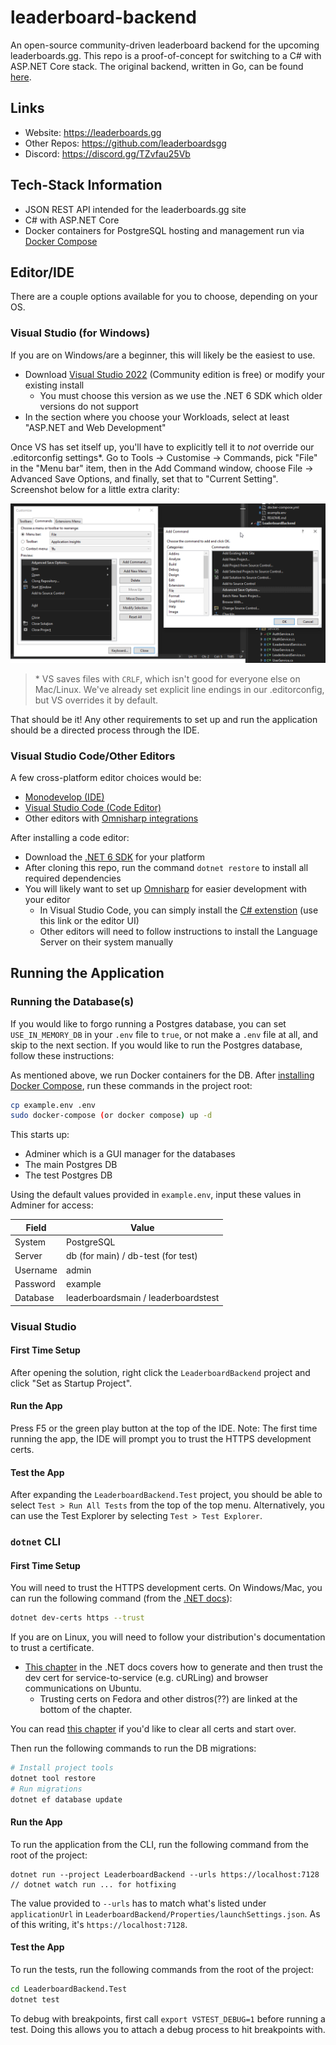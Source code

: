 # leaderboard-backend

An open-source community-driven leaderboard backend for the upcoming leaderboards.gg.
This repo is a proof-of-concept for switching to a C# with ASP.NET Core stack. The original backend, written in Go, can be found [here](https://github.com/leaderboardsgg/leaderboard-backend-go).

## Links
- Website: https://leaderboards.gg
- Other Repos: https://github.com/leaderboardsgg
- Discord: https://discord.gg/TZvfau25Vb

## Tech-Stack Information

* JSON REST API intended for the leaderboards.gg site
* C# with ASP.NET Core
* Docker containers for PostgreSQL hosting and management run via [Docker Compose](https://docs.docker.com/compose/install/)

## Editor/IDE

There are a couple options available for you to choose, depending on your OS.

### Visual Studio (for Windows)

If you are on Windows/are a beginner, this will likely be the easiest to use.

* Download [Visual Studio 2022](https://visualstudio.microsoft.com/vs/) (Community edition is free) or modify your existing install
  * You must choose this version as we use the .NET 6 SDK which older versions do not support
* In the section where you choose your Workloads, select at least "ASP.NET and Web Development"

Once VS has set itself up, you'll have to explicitly tell it to _not_ override our .editorconfig settings*. Go to Tools -> Customise -> Commands, pick "File" in the "Menu bar" item, then in the Add Command window, choose File -> Advanced Save Options, and finally, set that to "Current Setting". Screenshot below for a little extra clarity:

![Screenshot of VS settings GUI showing location to add a command to NOT make VS override our .editorconfig settings. Why do we have to do this..](./readme-images/vs2022-prevent-editorconfig-override.png)

> \* VS saves files with `CRLF`, which isn't good for everyone else on Mac/Linux. We've already set explicit line endings in our .editorconfig, but VS overrides it by default.

That should be it! Any other requirements to set up and run the application should be a directed process through the IDE.

### Visual Studio Code/Other Editors

A few cross-platform editor choices would be:

* [Monodevelop (IDE)](https://www.monodevelop.com)
* [Visual Studio Code (Code Editor)](https://code.visualstudio.com/Download)
* Other editors with [Omnisharp integrations](http://www.omnisharp.net/#integrations)

After installing a code editor:

* Download the [.NET 6 SDK](https://dotnet.microsoft.com/en-us/download/dotnet/6.0) for your platform
* After cloning this repo, run the command `dotnet restore` to install all required dependencies
* You will likely want to set up [Omnisharp](http://www.omnisharp.net/) for easier development with your editor
	* In Visual Studio Code, you can simply install the [C# extenstion](https://github.com/OmniSharp/omnisharp-vscode) (use this link or the editor UI)
	* Other editors will need to follow instructions to install the Language Server on their system manually

## Running the Application

### Running the Database(s)

If you would like to forgo running a Postgres database, you can set `USE_IN_MEMORY_DB` in your `.env` file to `true`, or not make a `.env` file at all, and skip to the next section. If you would like to run the Postgres database, follow these instructions:

As mentioned above, we run Docker containers for the DB. After [installing Docker Compose](https://docs.docker.com/compose/install/), run these commands in the project root:

```bash
cp example.env .env
sudo docker-compose (or docker compose) up -d
```

This starts up:
- Adminer which is a GUI manager for the databases
- The main Postgres DB
- The test Postgres DB

Using the default values provided in `example.env`, input these values in Adminer for access:

| Field | Value |
| --- | --- |
| System | PostgreSQL |
| Server | db (for main) / db-test (for test) |
| Username | admin |
| Password | example |
| Database | leaderboardsmain / leaderboardstest |

### Visual Studio

#### First Time Setup

After opening the solution, right click the `LeaderboardBackend` project and click "Set as Startup Project".

#### Run the App

Press F5 or the green play button at the top of the IDE.
Note: The first time running the app, the IDE will prompt you to trust the HTTPS development certs.

#### Test the App

After expanding the `LeaderboardBackend.Test` project, you should be able to select `Test > Run All Tests` from the top of the top menu. Alternatively, you can use the Test Explorer by selecting `Test > Test Explorer`.

### `dotnet` CLI

#### First Time Setup

You will need to trust the HTTPS development certs.
On Windows/Mac, you can run the following command (from the [.NET docs](https://docs.microsoft.com/en-us/dotnet/core/additional-tools/self-signed-certificates-guide#create-a-self-signed-certificate)):

```bash
dotnet dev-certs https --trust
```

If you are on Linux, you will need to follow your distribution's documentation to trust a certificate.

* [This chapter](https://docs.microsoft.com/en-us/aspnet/core/security/enforcing-ssl?view=aspnetcore-6.0&tabs=visual-studio#trust-https-certificate-on-linux) in the .NET docs covers how to generate and then trust the dev cert for service-to-service (e.g. cURLing) and browser communications on Ubuntu.
  * Trusting certs on Fedora and other distros(??) are linked at the bottom of the chapter.

You can read [this chapter](https://docs.microsoft.com/en-us/dotnet/core/additional-tools/self-signed-certificates-guide#clean-up) if you'd like to clear all certs and start over.

Then run the following commands to run the DB migrations:

```bash
# Install project tools
dotnet tool restore
# Run migrations
dotnet ef database update
```

#### Run the App

To run the application from the CLI, run the following command from the root of the project:

```
dotnet run --project LeaderboardBackend --urls https://localhost:7128 // dotnet watch run ... for hotfixing
```

The value provided to `--urls` has to match what's listed under `applicationUrl` in `LeaderboardBackend/Properties/launchSettings.json`. As of this writing, it's `https://localhost:7128`.

#### Test the App

To run the tests, run the following commands from the root of the project:

```bash
cd LeaderboardBackend.Test
dotnet test
```

To debug with breakpoints, first call `export VSTEST_DEBUG=1` before running a test. Doing this allows you to attach a debug process to hit breakpoints with.
